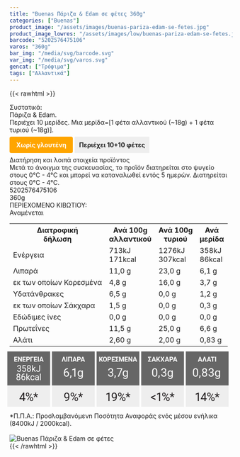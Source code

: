 ```yaml
---
title: "Buenas Πάριζα & Edam σε φέτες 360g"
categories: ["Buenas"]
product_image: "/assets/images/buenas-pariza-edam-se-fetes.jpg"
product_image_lowres: "/assets/images/low/buenas-pariza-edam-se-fetes.jpg"
barcode: "5202576475106"
varos: "360g"
bar_img: "/media/svg/barcode.svg"
var_img: "/media/svg/varos.svg"
gencat: ["Τρόφιμα"]
tags: ["Αλλαντικά"]
---
```

{{< rawhtml >}}

<div class="sload130"><div class="product"><div id="sistatika">Συστατικά:</div><div class="alltext">Πάριζα &amp; Edam.<br>Περιέχει 10 μερίδες. Μια μερίδα=[1 φέτα αλλαντικού (~18g) + 1 φέτα τυριού (~18g)].<br><br><b style="background:orange;margin:0px;padding:10px 15px;border-radius:4px;color:#fff">Χωρίς γλουτένη</b> <b style="margin:0;background:#eee;padding:10px">Περιέχει 10+10 φέτες</b><br><br></div><div id="loipa">Διατήρηση και λοιπά στοιχεία προϊόντος</div><div class="alltext">Μετά το άνοιγμα της συσκευασίας, το προϊόν διατηρείται στο ψυγείο στους 0°C - 4°C και μπορεί να καταναλωθεί εντός 5 ημερών. Διατηρείται στους 0°C - 4°C.</div><div id="barcode"><div id="barimage1"></div><span id="bartext">5202576475106</span></div><div id="varos"><div id="varosimage1"></div><span id="varostext">360g</span></div><div id="kivotio">ΠΕΡΙΕΧΟΜΕΝΟ ΚΙΒΩΤΙΟΥ:<br>Αναμένεται</div><table id="diatable"><tbody><tr><th>Διατροφική<br>δήλωση</th><th>Ανά 100g<br>αλλαντικού</th><th>Ανά 100g<br>τυριού</th><th>Ανά<br>μερίδα</th></tr><tr><td class="texr2">Ενέργεια</td><td class="texr">713kJ<br>171kcal</td><td class="texr">1276kJ<br>307kcal</td><td class="texr">358kJ<br>86kcal</td></tr><tr><td class="texr2">Λιπαρά</td><td class="texr">11,0 g</td><td class="texr">23,0 g</td><td class="texr">6,1 g</td></tr><tr><td class="gray">εκ των οποίων Κορεσµένα</td><td class="gray2">4,8 g</td><td class="gray2">16,0 g</td><td class="gray2">3,7 g</td></tr><tr><td class="texr2">Yδατάνθρακες</td><td class="texr">6,5 g</td><td class="texr">0,0 g</td><td class="texr">1,2 g</td></tr><tr><td class="gray">εκ των οποίων Σάκχαρα</td><td class="gray2">1,5 g</td><td class="gray2">0,0 g</td><td class="gray2">0,3 g</td></tr><tr><td class="texr2">Eδώδιμες ίνες</td><td class="texr">0,0 g</td><td class="texr">0,0 g</td><td class="texr">0,0 g</td></tr><tr><td class="texr2">Πρωτεΐνες</td><td class="texr">11,5 g</td><td class="texr">25,0 g</td><td class="texr">6,6 g</td></tr><tr><td class="texr2">Αλάτι</td><td class="texr">2,60 g</td><td class="texr">2,00 g</td><td class="texr">0,83 g</td></tr></tbody></table><div class="alltext"><div class="varel" style="width:500px;margin:-5px"><svg xmlns="http://www.w3.org/2000/svg" viewBox="0 0 403.25 101.26"><defs><style>.cls-1{fill:#eee}.cls-2{fill:#666}.cls-23,.cls-3,.cls-33,.cls-45,.cls-55{font-size:12px;font-family:Roboto-Bold,Roboto;font-weight:700}.cls-13,.cls-23,.cls-3,.cls-30,.cls-33,.cls-41,.cls-45,.cls-55{fill:#fff}.cls-3{letter-spacing:0}.cls-4{letter-spacing:-.01em}.cls-5{letter-spacing:-.02em}.cls-6{letter-spacing:-.01em}.cls-7{letter-spacing:0}.cls-8{letter-spacing:-.01em}.cls-9{letter-spacing:-.01em}.cls-10,.cls-30,.cls-41{font-size:21px}.cls-10{fill:#231f20}.cls-10,.cls-13,.cls-30,.cls-41{font-family:Roboto-Medium,Roboto}.cls-11{letter-spacing:-.03em}.cls-12{letter-spacing:-.05em}.cls-13{font-size:15.82px}.cls-14{letter-spacing:-.01em}.cls-15{letter-spacing:0}.cls-16{letter-spacing:0}.cls-17{letter-spacing:0}.cls-18{letter-spacing:-.01em}.cls-19{letter-spacing:-.02em}.cls-20{letter-spacing:0}.cls-21{letter-spacing:0}.cls-22{letter-spacing:0}.cls-23{letter-spacing:-.01em}.cls-24{letter-spacing:-.01em}.cls-25{letter-spacing:0}.cls-26{letter-spacing:0}.cls-27{letter-spacing:-.06em}.cls-28{letter-spacing:-.01em}.cls-29{letter-spacing:-.01em}.cls-31{letter-spacing:-.08em}.cls-32{letter-spacing:-.06em}.cls-33{letter-spacing:-.04em}.cls-34{letter-spacing:-.01em}.cls-35{letter-spacing:-.02em}.cls-36{letter-spacing:0}.cls-37{letter-spacing:-.01em}.cls-38{letter-spacing:0}.cls-39{letter-spacing:0}.cls-40{letter-spacing:-.07em}.cls-41{letter-spacing:0}.cls-42{letter-spacing:-.02em}.cls-43{letter-spacing:-.06em}.cls-44{letter-spacing:0}.cls-45{letter-spacing:.02em}.cls-46{letter-spacing:.03em}.cls-47{letter-spacing:.03em}.cls-48{letter-spacing:0}.cls-49{letter-spacing:-.06em}.cls-50{letter-spacing:-.03em}.cls-51{letter-spacing:-.08em}.cls-52{letter-spacing:-.01em}.cls-53{letter-spacing:.02em}.cls-54{letter-spacing:-.01em}.cls-55{letter-spacing:.03em}.cls-56{letter-spacing:.03em}.cls-57{letter-spacing:-.09em}.cls-58{letter-spacing:-.01em}.cls-59{letter-spacing:-.06em}.cls-60{letter-spacing:.01em}.cls-61{letter-spacing:0}</style></defs><title></title><g id="Layer_2" data-name="Layer 2"><g id="Layer_1-2" data-name="Layer 1"><rect class="cls-1" width="77.97" height="101.26"></rect><path class="cls-1" d="M249.63,0h66.63a5.67,5.67,0,0,1,5.67,5.67v95.59a0,0,0,0,1,0,0H244a0,0,0,0,1,0,0V5.67A5.67,5.67,0,0,1,249.63,0Z"></path><rect class="cls-1" x="162.64" width="77.97" height="101.26"></rect><path class="cls-1" d="M87,0h66.63a5.67,5.67,0,0,1,5.67,5.67v95.59a0,0,0,0,1,0,0h-78a0,0,0,0,1,0,0V5.67A5.67,5.67,0,0,1,87,0Z"></path><path class="cls-1" d="M330.95,0h66.63a5.67,5.67,0,0,1,5.67,5.67v95.59a0,0,0,0,1,0,0h-78a0,0,0,0,1,0,0V5.67A5.67,5.67,0,0,1,330.95,0Z"></path><rect class="cls-2" width="77.97" height="61.87"></rect><text class="cls-3" transform="translate(11.92 18.94)">Ε<tspan class="cls-4" x="6.74" y="0">Ν</tspan><tspan x="15.12" y="0">Ε</tspan><tspan class="cls-5" x="21.86" y="0">Ρ</tspan><tspan class="cls-6" x="29.38" y="0">Γ</tspan><tspan class="cls-7" x="35.91" y="0">Ε</tspan><tspan class="cls-8" x="42.63" y="0">Ι</tspan><tspan class="cls-9" x="46.06" y="0">Α</tspan></text><text class="cls-10" transform="translate(21.5 90.05)"><tspan class="cls-11">4</tspan><tspan class="cls-12" x="11.22" y="0">%</tspan><tspan x="25.69" y="0">*</tspan></text><text class="cls-13" transform="translate(17.04 36.73)"><tspan class="cls-14">3</tspan><tspan class="cls-15" x="8.81" y="0">5</tspan><tspan class="cls-16" x="17.87" y="0">8</tspan><tspan class="cls-17" x="26.89" y="0">k</tspan><tspan x="35.11" y="0">J</tspan><tspan class="cls-18"><tspan x="-1.38" y="15.82">8</tspan><tspan class="cls-15" x="7.49" y="15.82">6</tspan><tspan class="cls-19" x="16.55" y="15.82">k</tspan><tspan class="cls-20" x="24.43" y="15.82">c</tspan><tspan class="cls-21" x="32.74" y="15.82">a</tspan><tspan class="cls-22" x="41.24" y="15.82">l</tspan></tspan></text><rect class="cls-2" x="81.32" width="77.97" height="61.87"></rect><text class="cls-23" transform="translate(99.01 18.94)">Λ<tspan class="cls-24" x="7.67" y="0">Ι</tspan><tspan class="cls-25" x="11.02" y="0">Π</tspan><tspan class="cls-26" x="19.49" y="0">Α</tspan><tspan class="cls-27" x="27.55" y="0">Ρ</tspan><tspan class="cls-28" x="34.51" y="0">Α</tspan></text><text class="cls-10" transform="translate(102.57 90.05)"><tspan class="cls-29">9</tspan><tspan class="cls-12" x="11.72" y="0">%</tspan><tspan x="26.19" y="0">*</tspan></text><text class="cls-30" transform="translate(101.52 46.16)">6<tspan class="cls-31" x="11.94" y="0">,</tspan><tspan class="cls-32" x="14.97" y="0">1</tspan><tspan x="25.66" y="0">g</tspan></text><rect class="cls-2" x="162.64" width="77.97" height="61.87"></rect><text class="cls-33" transform="translate(166.68 18.94)">Κ<tspan class="cls-34" x="7.09" y="0">Ο</tspan><tspan class="cls-35" x="15.24" y="0">Ρ</tspan><tspan class="cls-36" x="22.76" y="0">Ε</tspan><tspan class="cls-37" x="29.55" y="0">Σ</tspan><tspan class="cls-4" x="36.2" y="0">Μ</tspan><tspan class="cls-38" x="46.62" y="0">Ε</tspan><tspan class="cls-39" x="53.36" y="0">Ν</tspan><tspan class="cls-9" x="61.81" y="0">Α</tspan></text><text class="cls-10" transform="translate(178.64 90.05)"><tspan class="cls-40">1</tspan><tspan class="cls-29" x="10.49" y="0">9</tspan><tspan class="cls-12" x="22.21" y="0">%</tspan><tspan x="36.68" y="0">*</tspan></text><text class="cls-41" transform="translate(182.63 46.16)">3<tspan class="cls-42" x="11.83" y="0">,</tspan><tspan class="cls-43" x="15.95" y="0">7</tspan><tspan class="cls-44" x="26.62" y="0">g</tspan></text><rect class="cls-2" x="243.96" width="77.97" height="61.87"></rect><text class="cls-45" transform="translate(255.9 18.94)">Σ<tspan class="cls-26" x="7" y="0">Α</tspan><tspan class="cls-46" x="15.06" y="0">Κ</tspan><tspan class="cls-47" x="23.06" y="0">Χ</tspan><tspan class="cls-48" x="30.98" y="0">Α</tspan><tspan class="cls-49" x="39.04" y="0">Ρ</tspan><tspan class="cls-9" x="46.01" y="0">Α</tspan></text><text class="cls-10" transform="translate(260.86 90.05)"><tspan class="cls-50">&lt;</tspan><tspan class="cls-51" x="10.07" y="0">1</tspan><tspan class="cls-12" x="20.42" y="0">%</tspan><tspan x="34.89" y="0">*</tspan></text><text class="cls-30" transform="translate(262.74 46.16)"><tspan class="cls-52">0</tspan><tspan class="cls-53" x="11.77" y="0">,</tspan><tspan class="cls-54" x="16.72" y="0">3</tspan><tspan x="28.5" y="0">g</tspan></text><rect class="cls-2" x="325.28" width="77.97" height="61.87"></rect><text class="cls-55" transform="translate(347.13 18.94)">Α<tspan class="cls-56" x="8.4" y="0">Λ</tspan><tspan class="cls-57" x="16.48" y="0">Α</tspan><tspan class="cls-58" x="23.51" y="0">Τ</tspan><tspan class="cls-9" x="30.77" y="0">Ι</tspan></text><text class="cls-10" transform="translate(341.48 90.05)"><tspan class="cls-59">1</tspan><tspan class="cls-11" x="10.6" y="0">4</tspan><tspan class="cls-12" x="21.82" y="0">%</tspan><tspan x="36.29" y="0">*</tspan></text><text class="cls-30" transform="translate(337.14 46.16)"><tspan class="cls-52">0</tspan><tspan class="cls-60" x="11.77" y="0">,</tspan><tspan class="cls-61" x="16.59" y="0">8</tspan><tspan class="cls-54" x="28.57" y="0">3</tspan><tspan x="40.35" y="0">g</tspan></text></g></g></svg><br></div><br>*Π.Π.Α.: Προσλαμβανόμενn Ποσότητα Αναφοράς ενός μέσου ενήλικα (8400kJ / 2000kcal).<br></div><br><div class="pimg"><img alt="Buenas Πάριζα &amp; Edam σε φέτες" title="Buenas Πάριζα &amp; Edam σε φέτες" src="/assets/images/buenas-pariza-edam-se-fetes.jpg"></div></div></div>
{{< /rawhtml >}}


